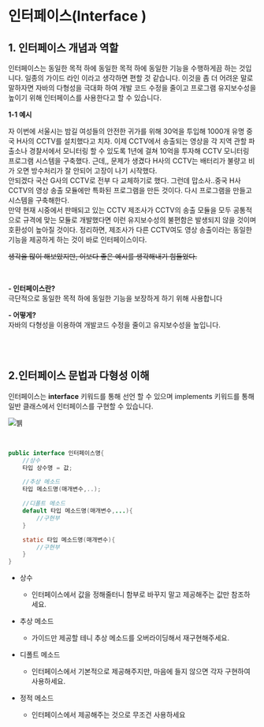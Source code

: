 # **인터페이스(Interface )**

## **1. 인터페이스 개념과 역할**

인터페이스는 동일한 목적 하에 동일한 목적 하에 동일한 기능을 수행하게끔 하는 것입니다. 일종의 가이드 라인 이라고 생각하면 편할 것 같습니다. 이것을 좀 더 어려운 말로 말하자면 자바의 다형성을 극대화 하여 개발 코드 수정을 줄이고 프로그램 유지보수성을 높이기 위해 인터페이스를 사용한다고 할 수 있습니다. 

**1-1 예시**  <br/>

자 이번에 서울시는 밤길 여성들의 안전한 귀가를 위해 30억을 투입해 1000개 유명 중국 H사의 CCTV를 설치했다고 치자. 이제 CCTV에서 송출되는 영상을 각 지역 관할 파출소나 경찰서에서 모니터링 할 수 있도록 1년에 걸쳐 10억을 투자해 CCTV 모니터링 프로그램 시스템을 구축했다. 근데,, 문제가 생겼다 H사의 CCTV는 배터리가 불량고 비가 오면 방수처리가 잘 안되어 고장이 나기 시작했다.  
안되겠다 국산 G사의 CCTV로 전부 다 교체하기로 했다. 그런데 맙소사..중국 H사 CCTV의 영상 송출 모듈에만 특화된 프로그램을 만든 것이다. 다시 프로그램을 만들고 시스템을 구축해한다.  
 만약 현재 시중에서 판매되고 있는 CCTV 제조사가 CCTV의 송출 모듈을 모두 공통적으로 규격에 맞는 모듈로 개발했다면 이런 유지보수성의 불편함은 발생되지 않을 것이며 호환성이 높아질 것이다. 정리하면, 제조사가 다른 CCTV여도 영상 송출이라는 동일한 기능을 제공하게 하는 것이 바로 인터페이스이다.

~~생각을 많이 해보았지만, 이보다 좋은 예시를 생각해내기 힘들었다.~~

<br/>

**- 인터페이스란?**  
극단적으로 동일한 목적 하에 동일한 기능을 보장하게 하기 위해 사용합니다

**- 어떻게?**  
자바의 다형성을 이용하여 개발코드 수정을 줄이고 유지보수성을 높입니다. 


<br/>
<br/>

## **2.인터페이스 문법과 다형성 이해**
인터페이스는 **interface** 키워드를 통해 선언 할 수 있으며 implements 키워드를 통해 일반 클래스에서 인터페이스를 구현할 수 있습니다.   

![뷁](https://encrypted-tbn0.gstatic.com/images?q=tbn%3AANd9GcQA9s9FPQRjrNQy7p1Ya7Hjq6OsvGR81GQKd9-hnl1rS6ZmYIG3&usqp=CAU)

<br/>


```java
public interface 인터페이스명{
    //상수
    타입 상수명 = 값;

    //추상 메소드
    타입 메소드명(매개변수,..);

    //디폴트 메소드
    default 타입 메소드명(매개변수,...){
        //구현부
    }

    static 타입 메소드명(매개변수){
        //구현부
    }
}
```

- 상수 
    - 인터페이스에서 값을 정해줄터니 함부로 바꾸지 말고 제공해주는 값만 참조하세요.  

- 추상 메소드 
    - 가이드만 제공할 테니 추상 메소드를 오버라이딩해서 재구현해주세요.

- 디폴트 메소드 
    - 인터페이스에서 기본적으로 제공해주지만, 마음에 들지 않으면 각자 구현하여 사용하세요.

- 정적 메소드
    - 인터페이스에서 제공해주는 것으로 무조건 사용하세요

